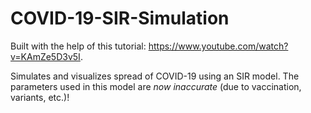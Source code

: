 # COVID-19-SIR-Simulation
Built with the help of this tutorial: https://www.youtube.com/watch?v=KAmZe5D3v5I.

Simulates and visualizes spread of COVID-19 using an SIR model. The parameters used in this model are _now inaccurate_ (due to vaccination, variants, etc.)!
